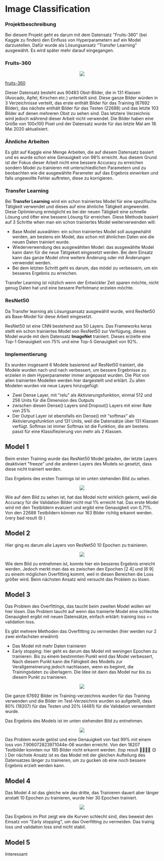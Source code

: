 # Image Classification


### Projektbeschreibung

Bei diesem Projekt geht es darum mit dem Datensatz "Fruits-360" (bei Kaggle zu finden) den Einfluss von Hyperparametern auf ein Model darzustellen.
Dafür wurde als Lösungsansatz "Transfer Learning" ausgewählt. Es wird später mehr darauf eingegangen. 

### Fruits-360

<p align="center">
	<img src="images/6_100.jpg">
</p>

[fruits-360](https://www.kaggle.com/moltean/fruits)

Dieser Datensatz besteht aus 90483 Obst-Bilder, die in 131 Klassen (Avocado, Apfel, Kirschen etc.) unterteilt sind. Diese ganze Bilder würden in 3 Verzeichnisse verteilt, das erste enthält Bilder für das Training (67692 Bilder), das nächste enthält Bilder für das Testen (22688) und das letzte 103 Bilder auf denen mehreren Obst zu sehen sind. Das letztere Verzeichnis wird jedoch während dieser Arbeit nicht verwendet. Die Bilder haben eine Größe von 100x100 Pixel und der Datensatz wurde für das letzte Mal am 18. Mai 2020 aktualisiert. 

### Ähnliche Arbeiten 

Es gibt auf Kaggle eine Menge Arbeiten, die auf diesem Datensatz basiert und es wurde schon eine Genauigkeit von 98% erreicht. Aus diesem Grund ist der Fokus dieser Arbeit nicht eine bessere Accuracy zu erreichen sondern Model zu trainieren mit unterschiedlichen Parametern und zu beobachten wie die ausgewählte Parameter auf das Ergebnis einwirken und falls ungewollte Fehler auftreten, diese zu korrigieren.

### Transfer Learning 

Bei **Transfer Learning** wird ein schon trainiertes Model für eine spezifische Tätigkeit verwendet und dieses auf eine ähnliche Tätigkeit angewendet.
Diese Optimierung ermöglicht es bei der neuen Tätigkeit eine schnelle Lösung und öfter eine bessere Lösung für erreichen.
Diese Methode basiert auf 3 Schritte when man ein schon trainiertes Model weiterverwenden will: 
  - Base Model auswählen: ein schon trainiertes Model soll ausgewhählt werden, am bestens ein Model, das schon mit ähnlichen Daten wie die neuen Daten trainiert         wurde. 
  - Wiederverwendung des ausgewählten Model: das ausgewählte Model kann dann für die neue Tätigekeit eingesetzt werden. Bei dem Einsatz kann das ganze Model ohne 
    weitere Änderung oder mit Änderungen verwendet werden.
  - Bei dem letzten Schritt geht es darum, das mödel zu verbessern, um ein besseres Ergebnis zu erreichen. 

Transfer Learning ist nützlich wenn der Entwickler Zeit sparen möchte, nicht genug Daten hat und eine bessere Perfotmanz erzielen möchte. 

### ResNet50 

Da Transfer learning als Lösungsansatz ausgewählt wurde, wird ResNet50 als Base-Model für diese Arbeit eingesetzt.

ResNet50 ist eine CNN bestehend aus 50 Layers. Das Frameworks keras stellt ein schon trainiertes Model von ResNet50 zur Verfügung, dieses Model wurde mit dem Datensatz **ImageNet** trainiert. Dieses erzielte eine Top-1 Genauigkeit von 75% und eine Top-5 Genauigkeit von 92%.

### Implementierung

Es wurden insgesamt 6 Modele basierend auf ResNet50 trainiert, die Modele wurden nach und nach verbessert, um bessere Ergebnisse zu erzielen in dem Hyperparameter immer angepasst wurden. Die Plot von allen trainierten Modellen werden hier dargestellt und erklärt.
Zu allen Modelen wurden vie neue Layers hinzugefügt:
- Zwei Dense Layer, mit "relu" als Aktivierungsfunktion, einmal 512 und 256 Units für die Dimension des Outputs 
- zwischen diesen Dense() Layers sind Dropout() Layers mit einer Rate von 25%
- Der Output Layer ist ebensfalls ein Dense() mit "softmax" als Aktivierungsfunktion und 131 Units, weil die Datensätze über 131 Klassen verfügt. Softmax ist immer
  Softmax ist die Funktion, die am bestens passt für eine Klassifiezierung von mehr als 2 Klassen.
  
## Model 1

Beim ersten Training wurde das ResNet50 Model geladen, der letzte Layers deaktiviert "freeze" und die anderen Layers des Models so gesetzt, dass diese nicht trainiert werden. 

Das Ergebnis des ersten Trainings ist im unten stehenden Bild zu sehen. 

<p align="center">
	<img src="images/Test1.jpeg">
</p>

Wie auf dem Bild zu sehen ist, hat das Model nicht wirklich gelernt, weil die Accuracy für die Validation Bilder nicht mal 1% erreicht hat. Das erste Model wird mit den Testbildern evaluiert und ergibt eine Genauigkeit von 0,71%. Von den 22688 Testbildern können nur 163 Bilder richtig erkannt werden. (very bad result 😢 )

## Model 2

Hier ging es darum alle Layers von ResNet50 10 Epochen zu trainieren.

<p align="center">
	<img src="images/Test2.jpeg">
</p>

Wie dem Bild zu entnehmen ist, konnte hier ein besseres Ergebnis erreicht werden. Jedoch merkt man das es zwischen den Epochen [2 4] und [6 9] zu eineim möglichen Overfitting kommt, weil in diesen Bereichen die Loss größer wird. 
Beim nächsten Ansatz wird versucht das Problem zu lösen. 

## Model 3

Das Problem des Overfittings, das taucht beim zweiten Model wollen wir hier lösen. Das Problem taucht auf wenn das trainierte Model eine schlechte Genauigkeit ergibt mit neuen Datensätze, einfach erklärt: training loss << validation loss. 

Es gibt mehrere Methoden das Overfitting zu vermeiden (hier werden nur 2 zwei einfachsten erwähnt)
- Das Model mit mehr Daten trainieren
- Early stopping: hier geht es darum das Model mit weningen Epochen zu trainieren. Bis zu einem bestimmten Punkt wird das Model verbessert, Nach diesem Punkt kann     die Fähigkeit des Modells zur Verallgemeinerung jedoch nachlassen, wenn es beginnt, die Trainingsdaten zu überlagern. Die Idee ist dann das Model nur bis zu diesem Punkt zu trainieren. 

<p align="center">
	<img src="images/early-stopping-graphic.jpg">
</p>

Die ganze 67692 Bilder im Training-verzeichnis wurden für das Training verwenden und die Bilder im Test-Verzeichnis wurden so aufgeteilt, dass 80% (18207) für das Testen und 20% (4481) für die Validation verwendent wurde. 

Das Ergebnis des Models ist im unten stehenden Bild zu entnehmen.

<p align="center">
	<img src="images/Test3.jpeg">
</p>

Das Problem wurde gelöst und eine Genauigkeit von fast 99% mit einem loss von 7.906072823971044e-06 wurden erreicht. Von den 18207 Testbilder konnten nur 185 Bilder nicht erkannt werden. (top result 👌🏾👌🏾 😊 )
Der nächste Ansatz ist es das Model mit der gleichen Aufteilung des Datensatzes länger zu trainieren, um zu gucken ob eine noch bessere Ergebnis erzielt werden kann.

## Model 4 

Das Model 4 ist das gleiche wie das dritte, das Trainieren dauert aber länger anstatt 10 Epochen zu trainieren, wurde hier 30 Epochen trainiert. 

<p align="center">
	<img src="images/Test4.jpeg">
</p>

Das Ergebnis im Plot zeigt wie die Kurven schlecht sind, dies beweist den Einsatz von "Early stopping", um das Overfitting zu vermeiden.
Das trainig loss und validation loss sind nicht stabil. 

## Model 5

Interessant 









    
